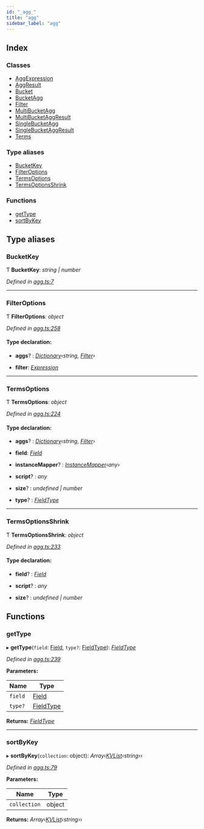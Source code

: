 ```yaml
---
id: "_agg_"
title: "agg"
sidebar_label: "agg"
---
```


## Index

### Classes

* [AggExpression](../classes/_agg_.aggexpression.md)
* [AggResult](../classes/_agg_.aggresult.md)
* [Bucket](../classes/_agg_.bucket.md)
* [BucketAgg](../classes/_agg_.bucketagg.md)
* [Filter](../classes/_agg_.filter.md)
* [MultiBucketAgg](../classes/_agg_.multibucketagg.md)
* [MultiBucketAggResult](../classes/_agg_.multibucketaggresult.md)
* [SingleBucketAgg](../classes/_agg_.singlebucketagg.md)
* [SingleBucketAggResult](../classes/_agg_.singlebucketaggresult.md)
* [Terms](../classes/_agg_.terms.md)

### Type aliases

* [BucketKey](_agg_.md#bucketkey)
* [FilterOptions](_agg_.md#filteroptions)
* [TermsOptions](_agg_.md#termsoptions)
* [TermsOptionsShrink](_agg_.md#termsoptionsshrink)

### Functions

* [getType](_agg_.md#gettype)
* [sortByKey](_agg_.md#sortbykey)

## Type aliases

###  BucketKey

Ƭ **BucketKey**: *string | number*

*Defined in [agg.ts:7](https://github.com/kindritskyiMax/elasticmagic-js/blob/34d4703/src/agg.ts#L7)*

___

###  FilterOptions

Ƭ **FilterOptions**: *object*

*Defined in [agg.ts:258](https://github.com/kindritskyiMax/elasticmagic-js/blob/34d4703/src/agg.ts#L258)*

#### Type declaration:

* **aggs**? : *[Dictionary](_types_.md#dictionary)‹string, [Filter](../classes/_agg_.filter.md)›*

* **filter**: *[Expression](../classes/_expression_.expression.md)*

___

###  TermsOptions

Ƭ **TermsOptions**: *object*

*Defined in [agg.ts:224](https://github.com/kindritskyiMax/elasticmagic-js/blob/34d4703/src/agg.ts#L224)*

#### Type declaration:

* **aggs**? : *[Dictionary](_types_.md#dictionary)‹string, [Filter](../classes/_agg_.filter.md)›*

* **field**: *[Field](../classes/_document_.field.md)*

* **instanceMapper**? : *[InstanceMapper](_search_.md#instancemapper)‹any›*

* **script**? : *any*

* **size**? : *undefined | number*

* **type**? : *[FieldType](../classes/_document_.fieldtype.md)*

___

###  TermsOptionsShrink

Ƭ **TermsOptionsShrink**: *object*

*Defined in [agg.ts:233](https://github.com/kindritskyiMax/elasticmagic-js/blob/34d4703/src/agg.ts#L233)*

#### Type declaration:

* **field**? : *[Field](../classes/_document_.field.md)*

* **script**? : *any*

* **size**? : *undefined | number*

## Functions

###  getType

▸ **getType**(`field`: [Field](../classes/_document_.field.md), `type?`: [FieldType](../classes/_document_.fieldtype.md)): *[FieldType](../classes/_document_.fieldtype.md)*

*Defined in [agg.ts:239](https://github.com/kindritskyiMax/elasticmagic-js/blob/34d4703/src/agg.ts#L239)*

**Parameters:**

Name | Type |
------ | ------ |
`field` | [Field](../classes/_document_.field.md) |
`type?` | [FieldType](../classes/_document_.fieldtype.md) |

**Returns:** *[FieldType](../classes/_document_.fieldtype.md)*

___

###  sortByKey

▸ **sortByKey**(`collection`: object): *Array‹[KVList](_types_.md#kvlist)‹string››*

*Defined in [agg.ts:79](https://github.com/kindritskyiMax/elasticmagic-js/blob/34d4703/src/agg.ts#L79)*

**Parameters:**

Name | Type |
------ | ------ |
`collection` | object |

**Returns:** *Array‹[KVList](_types_.md#kvlist)‹string››*
